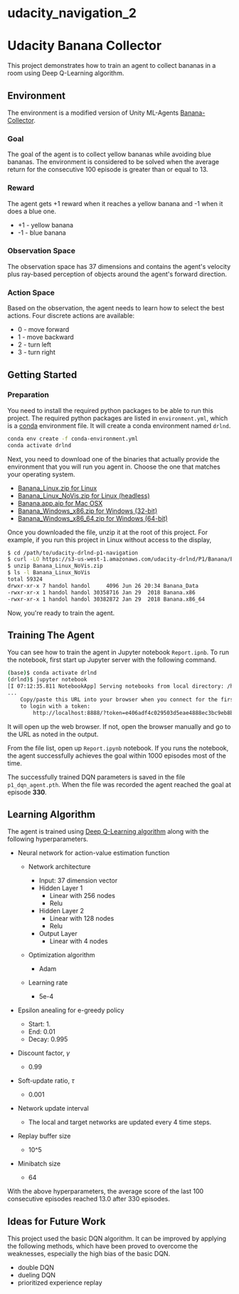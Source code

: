 # udacity_navigation_2
# Udacity Banana Collector

This project demonstrates how to train an agent to collect bananas in a room using Deep Q-Learning algorithm.

## Environment

The environment is a modified version of Unity ML-Agents [Banana-Collector][banana-collector].

[banana-collector]: https://github.com/Unity-Technologies/ml-agents/blob/master/docs/Learning-Environment-Examples.md#banana-collector

### Goal

The goal of the agent is to collect yellow bananas while avoiding blue bananas. The environment is considered to be solved when the average return for the consecutive 100 episode is greater than or equal to 13.

### Reward

The agent gets +1 reward when it reaches a yellow banana and -1 when it does a blue one.

* +1 - yellow banana
* -1 - blue banana

### Observation Space

The observation space has 37 dimensions and contains the agent's velocity plus ray-based perception of objects around the agent's forward direction.

### Action Space

Based on the observation, the agent needs to learn how to select the best actions. Four discrete actions are available:

* 0 - move forward
* 1 - move backward
* 2 - turn left
* 3 - turn right

## Getting Started

### Preparation

You need to install the required python packages to be able to run this project. The required python packages are listed in `environment.yml`, which is a [conda](https://conda.io/docs/index.html) environment file. It will create a conda environment named `drlnd`.


```bash
conda env create -f conda-environment.yml
conda activate drlnd
```

Next, you need to download one of the binaries that actually provide the environment that you will run you agent in. Choose the one that matches your operating system.

* [Banana_Linux.zip for Linux][banana-linux]
* [Banana_Linux_NoVis.zip for Linux (headless)][banana-linux-headless]
* [Banana.app.aip for Mac OSX][banana-osx]
* [Banana_Windows_x86.zip for Windows (32-bit)][banana-windows-x86]
* [Banana_Windows_x86_64.zip for Windows (64-bit)][banana-windows-x86-64]

Once you downloaded the file, unzip it at the root of this project. For example, if you run this project in Linux without access to the display,

```bash
$ cd /path/to/udacity-drlnd-p1-navigation
$ curl -LO https://s3-us-west-1.amazonaws.com/udacity-drlnd/P1/Banana/Banana_Linux_NoVis.zip
$ unzip Banana_Linux_NoVis.zip
$ ls -l Banana_Linux_NoVis
total 59324
drwxr-xr-x 7 handol handol     4096 Jun 26 20:34 Banana_Data
-rwxr-xr-x 1 handol handol 30358716 Jan 29  2018 Banana.x86
-rwxr-xr-x 1 handol handol 30382872 Jan 29  2018 Banana.x86_64
```

Now, you're ready to train the agent.

[banana-linux]: https://s3-us-west-1.amazonaws.com/udacity-drlnd/P1/Banana/Banana_Linux.zip
[banana-linux-headless]: https://s3-us-west-1.amazonaws.com/udacity-drlnd/P1/Banana/Banana_Linux_NoVis.zip
[banana-osx]: https://s3-us-west-1.amazonaws.com/udacity-drlnd/P1/Banana/Banana.app.zip
[banana-windows-x86]: https://s3-us-west-1.amazonaws.com/udacity-drlnd/P1/Banana/Banana_Windows_x86.zip
[banana-windows-x86-64]: https://s3-us-west-1.amazonaws.com/udacity-drlnd/P1/Banana/Banana_Windows_x86_64.zip

## Training The Agent

You can see how to train the agent in Jupyter notebook `Report.ipnb`. To run the notebook, first start up Jupyter server with the following command.

```bash
(base)$ conda activate drlnd
(drlnd)$ jupyter notebook
[I 07:12:35.811 NotebookApp] Serving notebooks from local directory: /home/handol/Code
...
    Copy/paste this URL into your browser when you connect for the first time,
    to login with a token:
        http://localhost:8888/?token=e406adf4c029503d5eae4888ec3bc9eb8b7f9a653e9d06bd
```

It will open up the web browser. If not, open the browser manually and go to the URL as noted in the output.

From the file list, open up `Report.ipynb` notebook. If you runs the notebook, the agent successfully achieves the goal within 1000 episodes most of the time.

The successfully trained DQN parameters is saved in the file `p1_dqn_agent.pth`. When the file was recorded the agent reached the goal at episode **330**.


## Learning Algorithm

The agent is trained using [Deep Q-Learning algorithm][dqn-paper] along with the following hyperparameters.

* Neural network for action-value estimation function

  - Network architecture
    - Input: 37 dimension vector
    - Hidden Layer 1
      - Linear with 256 nodes
      - Relu
    - Hidden Layer 2
      - Linear with 128 nodes
      - Relu
    - Output Layer
      - Linear with 4 nodes

  - Optimization algorithm
    - Adam
    
  - Learning rate
    - 5e-4

* Epsilon anealing for e-greedy policy

  - Start: 1.
  - End: 0.01
  - Decay: 0.995
  
* Discount factor, $\gamma$

  - 0.99
  
* Soft-update ratio, $\tau$

  - 0.001

* Network update interval

  - The local and target networks are updated every 4 time steps.
  
* Replay buffer size

  - 10^5
  
* Minibatch size

  - 64
  
With the above hyperparameters, the average score of the last 100 consecutive episodes reached 13.0 after 330 episodes.

[dqn-paper]: https://storage.googleapis.com/deepmind-media/dqn/DQNNaturePaper.pdf

## Ideas for Future Work

This project used the basic DQN algorithm. It can be improved by applying the following methods, which have been proved to overcome the weaknesses, especially the high bias of the basic DQN.

- double DQN
- dueling DQN
- prioritized experience replay
